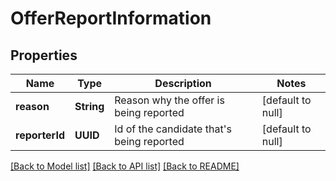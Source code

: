 # OfferReportInformation
## Properties

Name | Type | Description | Notes
------------ | ------------- | ------------- | -------------
**reason** | **String** | Reason why the offer is being reported | [default to null]
**reporterId** | **UUID** | Id of the candidate that&#39;s being reported | [default to null]

[[Back to Model list]](../../README.md#documentation-for-models) [[Back to API list]](../../README.md#documentation-for-api-endpoints) [[Back to README]](../../README.md)